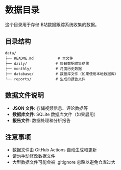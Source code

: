 # 数据目录

这个目录用于存储 B站数据跟踪系统收集的数据。

## 目录结构

```
data/
├── README.md           # 本文件
├── daily/             # 每日数据收集结果
├── monthly/           # 月度历史数据
├── database/          # 数据库文件（如果使用本地数据库）
└── reports/           # 生成的报告文件
```

## 数据文件说明

- **JSON 文件**: 存储视频信息、评论数据等
- **数据库文件**: SQLite 数据库文件（如果启用）
- **报告文件**: 数据处理和分析报告

## 注意事项

- 数据文件由 GitHub Actions 自动生成和更新
- 请勿手动修改数据文件
- 大型数据文件可能会被 .gitignore 忽略以避免仓库过大